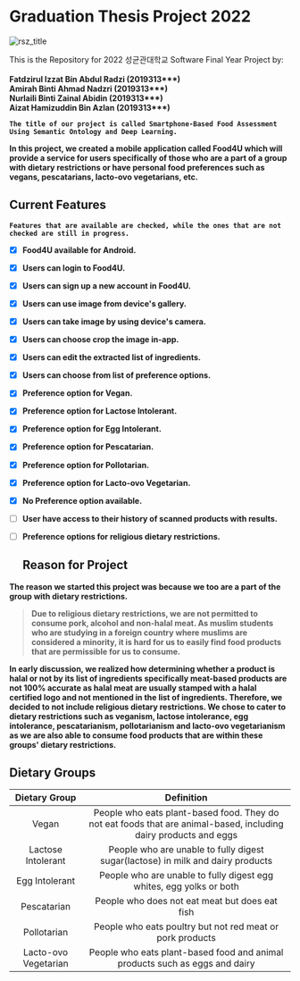 <h1>Graduation Thesis Project 2022</h1>

![rsz_title](https://user-images.githubusercontent.com/97009898/200133005-3c72cc7a-4f9e-4ae7-9949-010e7e2acc90.png)

This is the Repository for 2022 성균관대학교 Software Final Year Project by:<br><br>
<b>Fatdzirul Izzat Bin Abdul Radzi<b> (2019313***) <br>
<b>Amirah Binti Ahmad Nadzri<b> (2019313***) <br>
<b>Nurlaili Binti Zainal Abidin<b> (2019313***) <br>
<b>Aizat Hamizuddin Bin Azlan<b> (2019313***)

    The title of our project is called Smartphone-Based Food Assessment Using Semantic Ontology and Deep Learning.
  
 In this project, we created a mobile application called **Food4U** which will provide a service for users specifically of those who are a part of a group with dietary restrictions or have personal food preferences such as vegans, pescatarians, lacto-ovo vegetarians, etc.

  
  <h2>Current Features</h2>
  
    Features that are available are checked, while the ones that are not checked are still in progress.
  
- [x] Food4U available for Android.
- [x] Users can login to Food4U.
- [x] Users can sign up a new account in Food4U.
- [x] Users can use image from device's gallery.
- [x] Users can take image by using device's camera.
- [x] Users can choose crop the image in-app.
- [x] Users can edit the extracted list of ingredients.
- [x] Users can choose from list of preference options.
- [x] Preference option for Vegan.
- [x] Preference option for Lactose Intolerant.
- [x] Preference option for Egg Intolerant.
- [x] Preference option for Pescatarian.
- [x] Preference option for Pollotarian.
- [x] Preference option for Lacto-ovo Vegetarian.
- [x] No Preference option available.
- [ ] User have access to their history of scanned products with results.
- [ ] Preference options for religious dietary restrictions.

  <h2>Reason for Project</h2>

The reason we started this project was because we too are a part of the group with dietary restrictions.
  
> Due to religious dietary restrictions, we are not permitted to consume pork, alcohol and non-halal meat. As muslim students who are studying in a foreign country where muslims are considered a minority, it is hard for us to easily find food products that are permissible for us to consume.
  
In early discussion, we realized how determining whether a product is halal or not by its list of ingredients specifically meat-based products are not 100% accurate as halal meat are usually stamped with a halal certified logo and not mentioned in the list of ingredients. Therefore, we decided to not include religious dietary restrictions. We chose to cater to dietary restrictions such as veganism, lactose intolerance, egg intolerance, pescatarianism, pollotarianism and lacto-ovo vegetarianism as we are also able to consume food products that are within these groups' dietary restrictions.
  
<h2>Dietary Groups</h2>
  
| Dietary Group | Definition |
|  :---: |  :---: |
| Vegan  | People who eats plant-based food. They do not eat foods that are animal-based, including dairy products and eggs  |
| Lactose Intolerant  | People who are unable to fully digest sugar(lactose) in milk and dairy products  |
| Egg Intolerant  | People who are unable to fully digest egg whites, egg yolks or both  |
| Pescatarian  | People who does not eat meat but does eat fish  |
| Pollotarian  | People who eats poultry but not red meat or pork products  |
| Lacto-ovo Vegetarian  | People who eats plant-based food and animal products such as eggs and dairy  |

